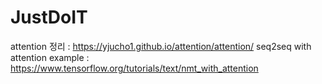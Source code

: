 # JustDoIT

attention 정리 : https://yjucho1.github.io/attention/attention/
seq2seq with attention example : https://www.tensorflow.org/tutorials/text/nmt_with_attention
